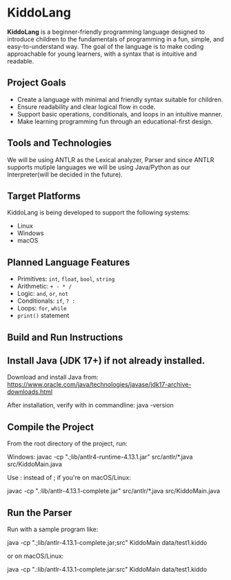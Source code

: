 # KiddoLang

**KiddoLang** is a beginner-friendly programming language designed to introduce children to the fundamentals of programming in a fun, simple, and easy-to-understand way. The goal of the language is to make coding approachable for young learners, with a syntax that is intuitive and readable.


## Project Goals
- Create a language with minimal and friendly syntax suitable for children.
- Ensure readability and clear logical flow in code.
- Support basic operations, conditionals, and loops in an intuitive manner.
- Make learning programming fun through an educational-first design.


## Tools and Technologies

We will be using ANTLR as the Lexical analyzer, Parser and since ANTLR supports mutiple languages we will be using Java/Python as our Interpreter(will be decided in the future).

## Target Platforms

KiddoLang is being developed to support the following systems:
- Linux
- Windows
- macOS

## Planned Language Features
- Primitives: `int`, `float`, `bool`, `string`
- Arithmetic: `+ - * /`
- Logic: `and`, `or`, `not`
- Conditionals: `if`, `? :`
- Loops: `for`, `while`
- `print()` statement

## Build and Run Instructions

## Install Java (JDK 17+) if not already installed.

Download and install Java from:  
https://www.oracle.com/java/technologies/javase/jdk17-archive-downloads.html

After installation, verify with in commandline:
java -version

## Compile the Project
From the root directory of the project, run:

Windows:
javac -cp ".;lib/antlr4-runtime-4.13.1.jar" src/antlr/*.java src/KiddoMain.java

Use : instead of ; if you're on macOS/Linux:

javac -cp ".:lib/antlr-4.13.1-complete.jar" src/antlr/*.java src/KiddoMain.java


## Run the Parser
Run with a sample program like:

java -cp ".;lib/antlr-4.13.1-complete.jar;src" KiddoMain data/test1.kiddo

or on macOS/Linux:

java -cp ".:lib/antlr-4.13.1-complete.jar:src" KiddoMain data/test1.kiddo
